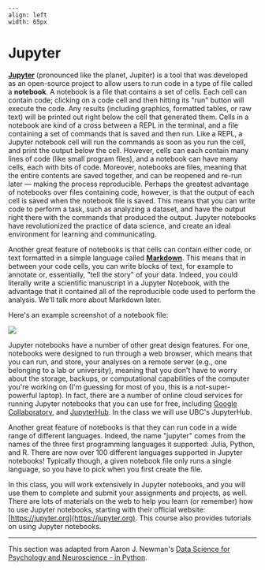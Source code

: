 ```{figure} images/jupyter_logo.svg
---
align: left
width: 65px
```
# Jupyter

[**Jupyter**](https://jupyter.org/) (pronounced like the planet, Jupiter) is a tool that was developed as an open-source project to allow users to run code in a type of file called a **notebook**. A notebook is a file that contains a set of cells. Each cell can contain code; clicking on a code cell and then hitting its "run" button will execute the code. Any results (including graphics, formatted tables, or raw text) will be printed out right below the cell that generated them. Cells in a notebook are kind of a cross between a REPL in the terminal, and a file containing a set of commands that is saved and then run. Like a REPL, a Jupyter notebook cell will run the commands as soon as you run the cell, and print the output below the cell. However, cells can each contain many lines of code (like small program files), and a notebook can have many cells, each with bits of code. Moreover, notebooks are files, meaning that the entire contents are saved together, and can be reopened and re-run later — making the process reproducible. Perhaps the greatest advantage of notebooks over files containing code, however, is that the output of each cell is saved when the notebook file is saved. This means that you can write code to perform a task, such as analyzing a dataset, and have the output right there with the commands that produced the output. Jupyter notebooks have revolutionized the practice of data science, and create an ideal environment for learning and communicating.

Another great feature of notebooks is that cells can contain either code, or text formatted in a simple language called [**Markdown**](https://daringfireball.net/projects/markdown/). This means that in between your code cells, you can write blocks of text, for example to annotate or, essentially, "tell the  story" of your data. Indeed, you could literally write a scientific manuscript in a Jupyter Notebook, with the advantage that it contained all of the reproducible code used to perform the analysis. We'll talk more about Markdown later.

Here's an example screenshot of a notebook file:

![](images/notebook_example.png)

Jupyter notebooks have a number of other great design features. For one, notebooks were designed to run through a web browser, which means that you can run, and store, your analyses on a remote server (e.g., one belonging to a lab or university), meaning that you don't have to worry about the storage, backups, or computational capabilities of the computer you're working on (I'm guessing for most of you, this is a not-super-powerful laptop). In fact, there are a number of online cloud services for running Jupyter notebooks that you can use for free, including [Google Collaboratory](https://colab.research.google.com/notebooks/intro.ipynb#recent=true), and [JupyterHub](https://jupyter.org/hub). In the class we will use UBC's JupyterHub. 

Another great feature of notebooks is that they can run code in a wide range of different languages. Indeed, the name "jupyter" comes from the names of the three first programming languages it supported: Julia, Python, and R. There are now over 100 different languages supported in Jupyter notebooks! Typically though, a given notebook file only runs a single language, so you have to pick when you first create the file.

In this class, you will work extensively in Jupyter notebooks, and you will use them to complete and submit your assignments and projects, as well. There are lots of materials on the web to help you learn (or remember) how to use Jupyter notebooks, starting with their official website: [https://jupyter.org](https://jupyter.org). This course also provides tutorials on using Jupyter notebooks.

---
This section was adapted from Aaron J. Newman's [Data Science for Psychology and Neuroscience - in Python](https://neuraldatascience.io/intro.html).